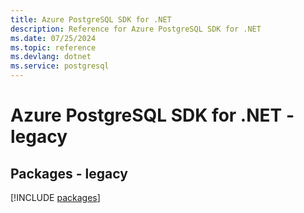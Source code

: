 ```yaml
---
title: Azure PostgreSQL SDK for .NET
description: Reference for Azure PostgreSQL SDK for .NET
ms.date: 07/25/2024
ms.topic: reference
ms.devlang: dotnet
ms.service: postgresql
---
```

# Azure PostgreSQL SDK for .NET - legacy
## Packages - legacy
[!INCLUDE [packages](postgresql-index.md)]